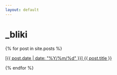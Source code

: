 ```yaml
---
layout: default
---
```


# _bliki

{% for post in site.posts %}        
<p>
    <a href="{{ baseurl }}{{ post.url }}">[{{ post.date | date: "%Y/%m/%d" }}] {{ post.title }}</a>
</p>
{% endfor %}
